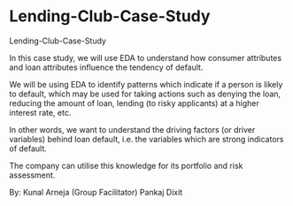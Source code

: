 # Lending-Club-Case-Study

Lending-Club-Case-Study

In this case study, we will use EDA to understand how consumer attributes and loan attributes influence the tendency of default.

We will be using EDA to identify patterns which indicate if a person is likely to default, which may be used for taking actions such as denying the loan, reducing the amount of loan, lending (to risky applicants) at a higher interest rate, etc.

In other words, we want to understand the driving factors (or driver variables) behind loan default, i.e. the variables which are strong indicators of default.  

The company can utilise this knowledge for its portfolio and risk assessment.

By:
Kunal Arneja (Group Facilitator)
Pankaj Dixit

